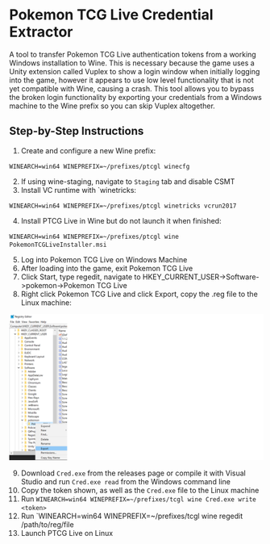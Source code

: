 # Pokemon TCG Live Credential Extractor
A tool to transfer Pokemon TCG Live authentication tokens from a working Windows installation to Wine. This is necessary because the game uses a Unity extension called Vuplex to show a login window 
when initially logging into the game, however it appears to use low level functionality that is not yet compatible with Wine, causing a crash. This tool allows you to bypass the broken login functionality
by exporting your credentials from a Windows machine to the Wine prefix so you can skip Vuplex altogether.

## Step-by-Step Instructions
1. Create and configure a new Wine prefix:

```
WINEARCH=win64 WINEPREFIX=~/prefixes/ptcgl winecfg
```

2. If using wine-staging, navigate to `Staging` tab and disable CSMT
3. Install VC runtime with `winetricks:

```
WINEARCH=win64 WINEPREFIX=~/prefixes/ptcgl winetricks vcrun2017
```

4. Install PTCG Live in Wine but do not launch it when finished:

```
WINEARCH=win64 WINEPREFIX=~/prefixes/ptcgl wine PokemonTCGLiveInstaller.msi
```

5. Log into Pokemon TCG Live on Windows Machine
6. After loading into the game, exit Pokemon TCG Live
7. Click Start, type regedit, navigate to HKEY_CURRENT_USER->Software->pokemon->Pokemon TCG Live
8. Right click Pokemon TCG Live and click Export, copy the .reg file to the Linux machine:

![Reg Key](regkey_export.png)

9. Download `Cred.exe` from the releases page or compile it with Visual Studio and run `Cred.exe read` from the Windows command line
10. Copy the token shown, as well as the `Cred.exe` file to the Linux machine
11. Run `WINEARCH=win64 WINEPREFIX=~/prefixes/tcgl wine Cred.exe write <token>`
12. Run `WINEARCH=win64 WINEPREFIX=~/prefixes/tcgl wine regedit /path/to/reg/file
13. Launch PTCG Live on Linux
